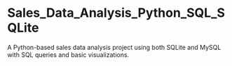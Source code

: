 # Sales_Data_Analysis_Python_SQL_SQLite
A Python-based sales data analysis project using both SQLite and MySQL with SQL queries and basic visualizations.
